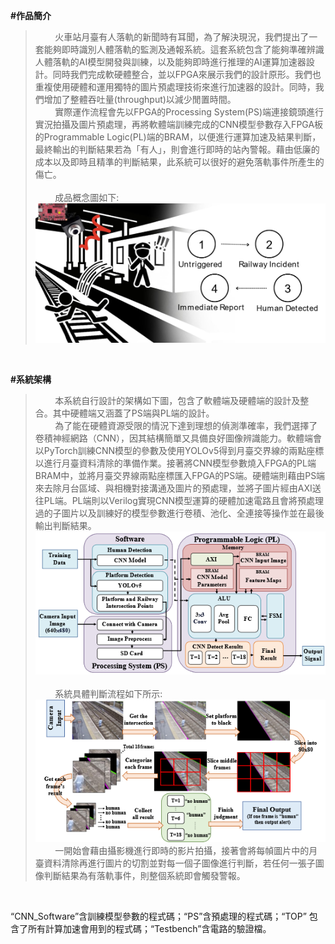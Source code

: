 **#作品簡介**<br/>
>&nbsp;&nbsp;&nbsp;&nbsp;&nbsp;&nbsp;&nbsp;&nbsp;火車站月臺有人落軌的新聞時有耳聞，為了解決現況，我們提出了一套能夠即時識別人體落軌的監測及通報系統。這套系統包含了能夠準確辨識人體落軌的AI模型開發與訓練，以及能夠即時進行推理的AI運算加速器設計。同時我們完成軟硬體整合，並以FPGA來展示我們的設計原形。我們也重複使用硬體和運用獨特的圖片預處理技術來進行加速器的設計。同時，我們增加了整體吞吐量(throughput)以減少閒置時間。<br/>
>&nbsp;&nbsp;&nbsp;&nbsp;&nbsp;&nbsp;&nbsp;&nbsp;實際運作流程會先以FPGA的Processing System(PS)端連接鏡頭進行實況拍攝及圖片預處理，再將軟體端訓練完成的CNN模型參數存入FPGA板的Programmable Logic(PL)端的BRAM，以便進行運算加速及結果判斷，最終輸出的判斷結果若為「有人」，則會進行即時的站內警報。藉由低廉的成本以及即時且精準的判斷結果，此系統可以很好的避免落軌事件所產生的傷亡。<br/><br/>
>&nbsp;&nbsp;&nbsp;&nbsp;&nbsp;&nbsp;&nbsp;&nbsp;成品概念圖如下:<br/>
![image](https://github.com/AI-Hardware-Acceleration-System/Human-on-Railway-Detection-Using-Real-time-Edge-Computing-Deep-Learning-Hardware-Acceleration-System/blob/main/CNN_Software/image/Product_concept_2.jpg)<br/>

<br/>

**#系統架構**<br/>
>&nbsp;&nbsp;&nbsp;&nbsp;&nbsp;&nbsp;&nbsp;&nbsp;本系統自行設計的架構如下圖，包含了軟體端及硬體端的設計及整合。其中硬體端又涵蓋了PS端與PL端的設計。<br/>
>&nbsp;&nbsp;&nbsp;&nbsp;&nbsp;&nbsp;&nbsp;&nbsp;為了能在硬體資源受限的情況下達到理想的偵測準確率，我們選擇了卷積神經網路（CNN），因其結構簡單又具備良好圖像辨識能力。軟體端會以PyTorch訓練CNN模型的參數及使用YOLOv5得到月臺交界線的兩點座標以進行月臺資料清除的準備作業。接著將CNN模型參數燒入FPGA的PL端BRAM中，並將月臺交界線兩點座標匯入FPGA的PS端。硬體端則藉由PS端來去除月台區域、與相機對接溝通及圖片的預處理，並將子圖片經由AXI送往PL端。PL端則以Verilog實現CNN模型運算的硬體加速電路且會將預處理過的子圖片以及訓練好的模型參數進行卷積、池化、全連接等操作並在最後輸出判斷結果。<br/>
>![image](https://github.com/AI-Hardware-Acceleration-System/Human-on-Railway-Detection-Using-Real-time-Edge-Computing-Deep-Learning-Hardware-Acceleration-System/blob/main/CNN_Software/image/architecture_1.png)<br/><br/>
>&nbsp;&nbsp;&nbsp;&nbsp;&nbsp;&nbsp;&nbsp;&nbsp;系統具體判斷流程如下所示:<br/>
![image](https://github.com/AI-Hardware-Acceleration-System/Human-on-Railway-Detection-Using-Real-time-Edge-Computing-Deep-Learning-Hardware-Acceleration-System/blob/main/CNN_Software/image/architecture_2.png)<br/>
>&nbsp;&nbsp;&nbsp;&nbsp;&nbsp;&nbsp;&nbsp;&nbsp;一開始會藉由攝影機進行即時的影片拍攝，接著會將每幀圖片中的月臺資料清除再進行圖片的切割並對每一個子圖像進行判斷，若任何一張子圖像判斷結果為有落軌事件，則整個系統即會觸發警報。<br/>

<br/>

“CNN_Software”含訓練模型參數的程式碼；“PS”含預處理的程式碼；“TOP” 包含了所有計算加速會用到的程式碼；“Testbench”含電路的驗證檔。<br/>
